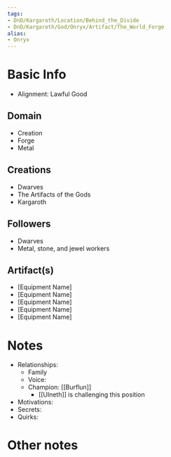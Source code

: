 ```yaml
---
tags:
- DnD/Kargaroth/Location/Behind_the_Divide
- DnD/Kargaroth/God/Onryx/Artifact/The_World_Forge
alias:
- Onryx
---
```


# Basic Info
- Alignment: Lawful Good


## Domain
- Creation
- Forge
- Metal

## Creations
- Dwarves
- The Artifacts of the Gods
- Kargaroth

## Followers
- Dwarves
- Metal, stone, and jewel workers

## Artifact(s)
- [Equipment Name]
- [Equipment Name]
- [Equipment Name]
- [Equipment Name]
- [Equipment Name]

# Notes
- Relationships: 
	- Family
	- Voice: 
	- Champion: [[Burflun]]
		- [[Ulneth]] is challenging this position
- Motivations: 
- Secrets: 
- Quirks: 

# Other notes